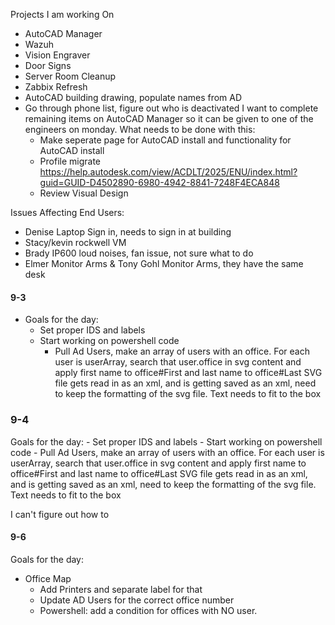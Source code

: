 Projects I am working On
- AutoCAD Manager
- Wazuh
- Vision Engraver
- Door Signs
- Server Room Cleanup
- Zabbix Refresh
- AutoCAD building drawing, populate names from AD
- Go through phone list, figure out who is deactivated
I want to complete remaining items on AutoCAD Manager so it can be given to one of the engineers on monday. What needs to be done with this:
	- Make seperate page for AutoCAD install and functionality for AutoCAD install
	- Profile migrate https://help.autodesk.com/view/ACDLT/2025/ENU/index.html?guid=GUID-D4502890-6980-4942-8841-7248F4ECA848
	- Review Visual Design 


Issues Affecting End Users:
- Denise Laptop Sign in, needs to sign in at building
- Stacy/kevin rockwell VM
- Brady IP600 loud noises, fan issue, not sure what to do
- Elmer Monitor Arms & Tony Gohl Monitor Arms, they have the same desk 


#### 9-3
- Goals for the day:
	- Set proper IDS and labels
	- Start working on powershell code
		- Pull Ad Users, make an array of users with an office. 
		For each user is userArray, search that user.office in svg content and apply first name to office#First and last name to office#Last
		SVG file gets read in as an xml, and is getting saved as an xml, need to keep the formatting of the svg file.
		Text needs to fit to the box


### 9-4

Goals for the day:
	- Set proper IDS and labels
	- Start working on powershell code
		- Pull Ad Users, make an array of users with an office. 
		For each user is userArray, search that user.office in svg content and apply first name to office#First and last name to office#Last
		SVG file gets read in as an xml, and is getting saved as an xml, need to keep the formatting of the svg file.
		Text needs to fit to the box

I can't figure out how to 


#### 9-6

Goals for the day:
- Office Map
	- Add Printers and separate label for that 
	- Update AD Users for the correct office number
	- Powershell: add a condition for offices with NO user.

